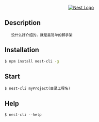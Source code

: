 <p align="center">
  <a href="http://nestjs.com/" target="blank"><img src="http://kamilmysliwiec.com/public/nest-logo.png#1" alt="Nest Logo" /></a>
</p>

[travis-image]: https://api.travis-ci.org/nestjs/nest.svg?branch=master
[travis-url]: https://travis-ci.org/nestjs/nest
[linux-image]: https://img.shields.io/travis/nestjs/nest/master.svg?label=linux
[linux-url]: https://travis-ci.org/nestjs/nest

## Description

```
   没什么好介绍的，就是最简单的脚手架
```

## Installation

```bash
$ npm install nest-cli -g
```

## Start

```
$ nest-cli myProject(目录工程名)
```

## Help

```
$ nest-cli --help
```

